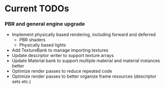 # Current TODOs 

### PBR and general engine upgrade

- Implement physically based rendering, including forward and deferred
    - PBR shaders
    - Physically based lights
- Add TextureBank to manage importing textures
- Update descriptor writer to support texture arrays
- Update Material bank to support multiple material and material instances better
- Optimize render passes to reduce repeated code
- Optimize render passes to better organize frame resources (descriptor sets etc.)